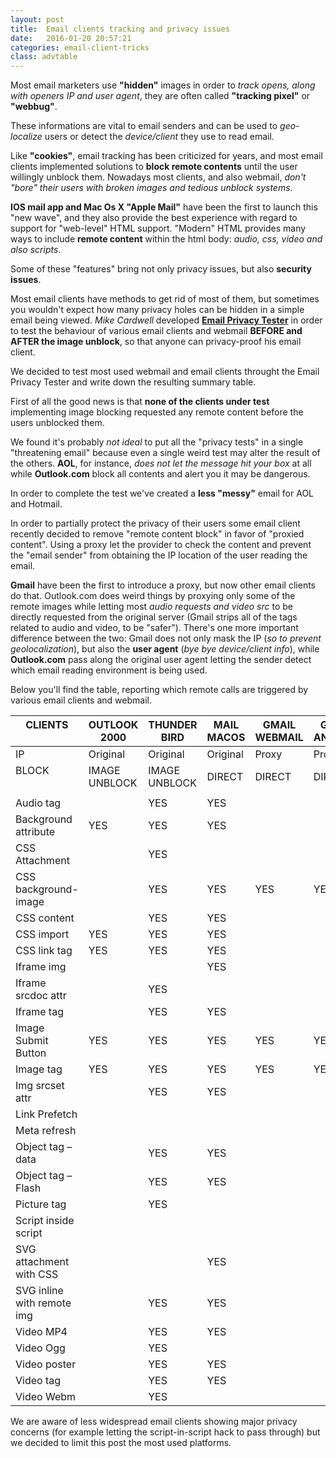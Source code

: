 ```yaml
---
layout: post
title:  Email clients tracking and privacy issues
date:   2016-01-20 20:57:21
categories: email-client-tricks
class: advtable
---
```


Most email marketers use **"hidden"** images in order to *track opens, along with openers IP and user agent*, they are often called **"tracking pixel"** or **"webbug"**.

These informations are vital to email senders and can be used to *geo-localize* users or detect the *device/client* they use to read email.

Like **"cookies"**, email tracking has been criticized for years, and most email clients implemented solutions to **block remote contents** until the user willingly unblock them.
Nowadays most clients, and also webmail, *don't "bore" their users with broken images and tedious unblock systems*.

**IOS mail app and Mac Os X "Apple Mail"** have been the first to launch this "new wave", and they also provide the best experience with regard to support for "web-level" HTML support.
"Modern" HTML provides many ways to include **remote content** within the html body: *audio, css, video and also scripts*.

Some of these "features" bring not only privacy issues, but also **security issues**.

Most email clients have methods to get rid of most of them, but sometimes you wouldn't expect how many privacy holes can be hidden in a simple email being viewed. *Mike Cardwell* developed **[Email Privacy Tester](https://emailprivacytester.com/)** in order to test the behaviour of various email clients and webmail **BEFORE and AFTER the image unblock**, so that anyone can privacy-proof his email client.
<!--more-->
We decided to test most used webmail and email clients throught the Email Privacy Tester and write down the resulting summary table.

First of all the good news is that **none of the clients under test** implementing image blocking requested any remote content before the users unblocked them.

We found it's probably *not ideal* to put all the "privacy tests" in a single "threatening email" because even a single weird test may alter the result of the others. **AOL**, for instance, *does not let the message hit your box* at all while **Outlook.com** block all contents and alert you it may be dangerous.

In order to complete the test we've created a **less "messy"** email for AOL and Hotmail.

In order to partially protect the privacy of their users some email client recently decided to remove "remote content block" in favor of "proxied content". Using a proxy let the provider to check the content and prevent the "email sender" from obtaining the IP location of the user reading the email.

**Gmail** have been the first to introduce a proxy, but now other email clients do that. Outlook.com does weird things by proxying only some of the remote images while letting most *audio requests and video src* to be directly requested from the original server (Gmail strips all of the tags related to audio and video, to be "safer").
There's one more important difference between the two: Gmail does not only mask the IP (*so to prevent geolocalization*), but also the **user agent** (*bye bye device/client info*), while **Outlook.com** pass along the original user agent letting the sender detect which email reading environment is being used.

Below you'll find the table, reporting which remote calls are triggered by various email clients and webmail.

|CLIENTS<br /> &nbsp;|OUTLOOK 2000|THUNDER BIRD|MAIL MACOS|GMAIL WEBMAIL|GMAIL ANDROID|OUTLOOK WEBMAIL|AOL WEBMAIL|YAHOO WEBMAIL| 
|------------------------------|----------------------------------------------------------------------------------------------------------------------|------------------------------------------------------------------------------------------------------------|-------------------------------------------------------------------------------------------|--------------------------------------------------------------------------------------------|-------------------------------------------------------------------------------------------|-----------------------------------------------------------------------------------------------------------------------------|-----------------------------------------------------------------------------------------------------------------------------|------------------------------------------------------------------------------------------------------------------------------| 
|IP| Original| Original| Original| Proxy | Proxy| Both | Original| Original| 
|BLOCK<br /> &nbsp;|IMAGE UNBLOCK|IMAGE UNBLOCK|DIRECT|DIRECT |DIRECT|DIRECT|IMAGE UNBLOCK|IMAGE UNBLOCK| 
|||| || | | || 
|Audio tag|| YES| YES || | YES | || 
|Background attribute | YES| YES| YES || | | YES || 
|CSS Attachment || YES| || | | || 
|CSS background-image || YES| YES | YES| YES | | | YES| 
|CSS content|| YES| YES || | | YES || 
|CSS import | YES| YES| YES || | | || 
|CSS link tag | YES| YES| YES || | | || 
|Iframe img ||| YES || | | || 
|Iframe srcdoc attr || YES| || | | || 
|Iframe tag || YES| YES || | | || 
|Image Submit Button| YES| YES| YES | YES| YES | YES | YES | YES| 
|Image tag| YES| YES| YES | YES| YES | YES | YES | YES| 
|Img srcset attr|| YES| YES || | | || 
|Link Prefetch|&nbsp; | | | | | | | | 
|Meta refresh |&nbsp; | | | | | | | | 
|Object tag – data|| YES| YES || | | || 
|Object tag – Flash || YES| YES || | | || 
|Picture tag|| YES| || | | || 
|Script inside script |&nbsp;|| || | | || 
|SVG attachment with CSS||| YES || | | || 
|SVG inline with remote img || YES| YES || | YES | || 
|Video MP4|| YES| YES || | YES | || 
|Video Ogg|| YES| || | YES | || 
|Video poster || YES| YES || | YES | || 
|Video tag|| YES| YES || | YES | || 
|Video Webm || YES| || | YES | || 

We are aware of less widespread email clients showing major privacy concerns (for example letting the script-in-script hack to pass through) but we decided to limit this post the most used platforms.
